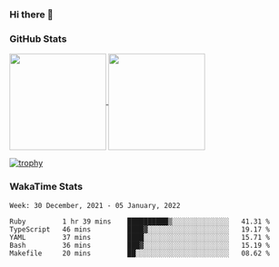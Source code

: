 ### Hi there 👋

### GitHub Stats

<a href="https://github.com/anuraghazra/github-readme-stats">
  <img align="center" height="170px" src="https://github-readme-stats.vercel.app/api/top-langs/?username=tksfjt1024&layout=compact&count_private=true&show_icons=true&show_icons=true&theme=graywhite" />
</a>
<a href="https://github.com/anuraghazra/github-readme-stats">
  <img align="center" height="170px" src="https://github-readme-stats.vercel.app/api?username=tksfjt1024&count_private=true&show_icons=true&show_icons=true&theme=graywhite" />
</a>

[![trophy](https://github-profile-trophy.vercel.app/?username=tksfjt1024)](https://github.com/ryo-ma/github-profile-trophy)

### WakaTime Stats

<!--START_SECTION:waka-->
```text
Week: 30 December, 2021 - 05 January, 2022

Ruby         1 hr 39 mins    ██████████▒░░░░░░░░░░░░░░   41.31 % 
TypeScript   46 mins         ████▓░░░░░░░░░░░░░░░░░░░░   19.17 % 
YAML         37 mins         ████░░░░░░░░░░░░░░░░░░░░░   15.71 % 
Bash         36 mins         ███▓░░░░░░░░░░░░░░░░░░░░░   15.19 % 
Makefile     20 mins         ██░░░░░░░░░░░░░░░░░░░░░░░   08.62 % 
```
<!--END_SECTION:waka-->
